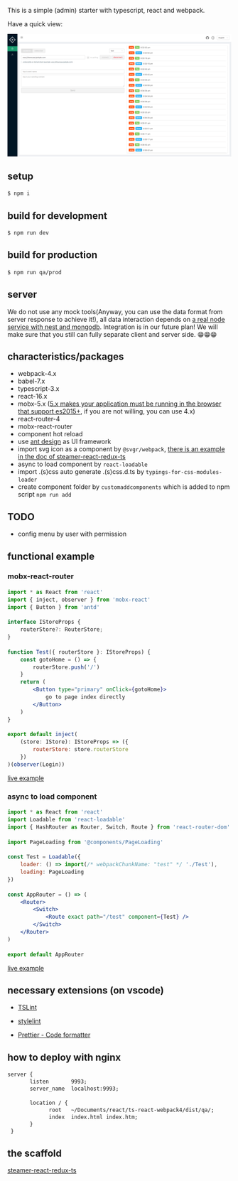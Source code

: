 This is a simple (admin) starter with typescript, react and webpack.

Have a quick view:

<img src="./screenshot.png" width="900">

## setup

```bash
$ npm i
```

## build for development

```bash
$ npm run dev
```

## build for production

```bash
$ npm run qa/prod
```

## server

We do not use any mock tools(Anyway, you can use the data format from server response to achieve it!), all data interaction depends on [a real node service with nest and mongodb](https://github.com/jackple/showcase). Integration is in our future plan! We will make sure that you still can fully separate client and server side. 😁😁😁

## characteristics/packages

-   webpack-4.x
-   babel-7.x
-   typescript-3.x
-   react-16.x
-   mobx-5.x ([5.x makes your application must be running in the browser that support es2015+](https://github.com/mobxjs/mobx#browser-support), if you are not willing, you can use 4.x)
-   react-router-4
-   mobx-react-router
-   component hot reload
-   use [ant design](https://ant.design/index-cn) as UI framework
-   import svg icon as a component by `@svgr/webpack`, [there is an example in the doc of steamer-react-redux-ts](https://github.com/YDJ-FE/steamer-react-ts/blob/master/docs/svg.md)
-   async to load component by `react-loadable`
-   import .(s)css auto generate .(s)css.d.ts by `typings-for-css-modules-loader`
-   create component folder by `customaddcomponents` which is added to npm script `npm run add`

## TODO

-   config menu by user with permission

## functional example

### mobx-react-router

```jsx
import * as React from 'react'
import { inject, observer } from 'mobx-react'
import { Button } from 'antd'

interface IStoreProps {
    routerStore?: RouterStore;
}

function Test({ routerStore }: IStoreProps) {
    const gotoHome = () => {
        routerStore.push('/')
    }
    return (
        <Button type="primary" onClick={gotoHome}>
            go to page index directly
        </Button>
    )
}

export default inject(
    (store: IStore): IStoreProps => ({
        routerStore: store.routerStore
    })
)(observer(Login))
```

[live example](https://github.com/YDJ-FE/ts-react-webpack4/blob/master/src/containers/views/Login/index.tsx?1532570619900)

### async to load component

```jsx
import * as React from 'react'
import Loadable from 'react-loadable'
import { HashRouter as Router, Switch, Route } from 'react-router-dom'

import PageLoading from '@components/PageLoading'

const Test = Loadable({
    loader: () => import(/* webpackChunkName: "test" */ './Test'),
    loading: PageLoading
})

const AppRouter = () => (
    <Router>
        <Switch>
            <Route exact path="/test" component={Test} />
        </Switch>
    </Router>
)

export default AppRouter
```

[live example](https://github.com/YDJ-FE/ts-react-webpack4/tree/master/src/containers/shared/App?1532589067125)

## necessary extensions (on vscode)

-   [TSLint](https://marketplace.visualstudio.com/items?itemName=eg2.tslint)

-   [stylelint](https://marketplace.visualstudio.com/items?itemName=shinnn.stylelint)

-   [Prettier - Code formatter](https://marketplace.visualstudio.com/items?itemName=esbenp.prettier-vscode)

## how to deploy with nginx

```
server {
       listen       9993;
       server_name  localhost:9993;

       location / {
             root   ~/Documents/react/ts-react-webpack4/dist/qa/;
             index  index.html index.htm;
       }
 }
```

## the scaffold

[steamer-react-redux-ts](https://github.com/YDJ-FE/steamer-react-redux-ts)

